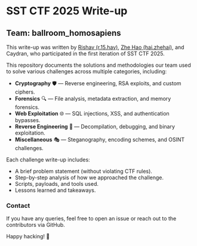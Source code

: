 # SST CTF 2025 Write-up  
## Team: ballroom_homosapiens  

This write-up was written by [Rishav (r.15.hav)](https://github.com/Imnotgoingtohindiclass), [Zhe Hao (hai.zhehai)](https://github.com/haizhehai), and Caydran, who participated in the first iteration of SST CTF 2025.  

This repository documents the solutions and methodologies our team used to solve various challenges across multiple categories, including:  

- **Cryptography** 🛡️ — Reverse engineering, RSA exploits, and custom ciphers.  
- **Forensics** 🔍 — File analysis, metadata extraction, and memory forensics.  
- **Web Exploitation** 🌐 — SQL injections, XSS, and authentication bypasses.  
- **Reverse Engineering** 🔄 — Decompilation, debugging, and binary exploitation.  
- **Miscellaneous** 🎭 — Steganography, encoding schemes, and OSINT challenges.  

Each challenge write-up includes:  
- A brief problem statement (without violating CTF rules).  
- Step-by-step analysis of how we approached the challenge.  
- Scripts, payloads, and tools used.  
- Lessons learned and takeaways.  

### Contact  
If you have any queries, feel free to open an issue or reach out to the contributors via GitHub.  

Happy hacking! 🚀  
